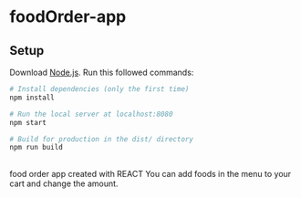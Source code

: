 # foodOrder-app

## Setup
Download [Node.js](https://nodejs.org/en/download/).
Run this followed commands:

``` bash
# Install dependencies (only the first time)
npm install

# Run the local server at localhost:8080
npm start

# Build for production in the dist/ directory
npm run build
```
##
food order app created with REACT 
You can add foods in the menu to your cart and change the amount.


